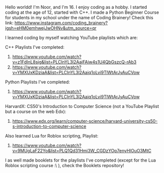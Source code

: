 Hello worldd! I'm Noor, and I'm 16.
I enjoy coding as a hobby.
I started coding at the age of 12, started with C++.
I made a Python Beginner Course for students in my school under the name of Coding Brainery! Check this link:
https://www.instagram.com/coding_brainery?igsh=eHM0emhwejJwOHNv&utm_source=qr

I learned coding by myself watching YouTube playlists which are:

C++ Playlists I've completed:
1. https://www.youtube.com/watch?v=z1FdInL8sjg&list=PLCInYL3l2AajFAiw4s1U4QbGszcQ-rAb3
2. https://www.youtube.com/watch?v=YMXUxKDziaA&list=PLCInYL3l2Aaiq1oLvi9TlWtArJyAuCVow

Python Playlists I've completed:
1. [https://www.youtube.com/watch?v=YMXUxKDziaA&list=PLCInYL3l2Aaiq1oLvi9TlWtArJyAuCVow
](http://youtube.com/watch?v=h3VCQjyaLws&list=PLuXY3ddo_8nzrO74UeZQVZOb5-wIS6krJ)

HarvardX: CS50's Introduction to Computer Science (not a YouTube Playlist but a course on the web Edx):
1. https://www.edx.org/learn/computer-science/harvard-university-cs50-s-introduction-to-computer-science

Also learned Lua for Roblox scripting, Playlist:
1. https://www.youtube.com/watch?v=9MUgLaF22Yo&list=PLQ1Qd31Hmi3W_CGDzYOp7enyHlOuO3MtC

I as well made booklets for the playlists I've completed (except for the Lua Roblox scripting course :\ ), check the Booklets repository!
<!--
**noorjabrr/noorjabrr** is a ✨ _special_ ✨ repository because its `README.md` (this file) appears on your GitHub profile.

Here are some ideas to get you started:

- 🔭 I’m currently working on ...
- 🌱 I’m currently learning ...
- 👯 I’m looking to collaborate on ...
- 🤔 I’m looking for help with ...
- 💬 Ask me about ...
- 📫 How to reach me: ...
- 😄 Pronouns: ...
- ⚡ Fun fact: ...
-->
